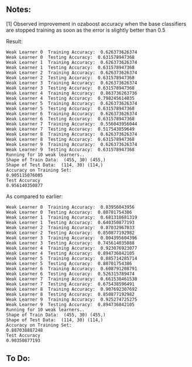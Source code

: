 ## Notes:

[1] Observed improvement in ozaboost accuracy when the base classifiers are stopped training as soon as the error is slightly better than 0.5

Result:
```
Weak Learner 0  Training Accuracy:  0.626373626374
Weak Learner 0  Testing Accuracy:  0.631578947368
Weak Learner 1  Training Accuracy:  0.626373626374
Weak Learner 1  Testing Accuracy:  0.631578947368
Weak Learner 2  Training Accuracy:  0.626373626374
Weak Learner 2  Testing Accuracy:  0.631578947368
Weak Learner 3  Training Accuracy:  0.626373626374
Weak Learner 3  Testing Accuracy:  0.631578947368
Weak Learner 4  Training Accuracy:  0.863736263736
Weak Learner 4  Testing Accuracy:  0.798245614035
Weak Learner 5  Training Accuracy:  0.626373626374
Weak Learner 5  Testing Accuracy:  0.631578947368
Weak Learner 6  Training Accuracy:  0.626373626374
Weak Learner 6  Testing Accuracy:  0.631578947368
Weak Learner 7  Training Accuracy:  0.556043956044
Weak Learner 7  Testing Accuracy:  0.517543859649
Weak Learner 8  Training Accuracy:  0.626373626374
Weak Learner 8  Testing Accuracy:  0.631578947368
Weak Learner 9  Training Accuracy:  0.626373626374
Weak Learner 9  Testing Accuracy:  0.631578947368
Running for 10 weak learners..
Shape of Train Data:  (455, 30) (455,)
Shape of Test Data:  (114, 30) (114,)
Accuracy on Training Set:
0.905115076085
Test Accuracy
0.956140350877
```

As compared to earlier:
```
Weak Learner 0  Training Accuracy:  0.83956043956
Weak Learner 0  Testing Accuracy:  0.80701754386
Weak Learner 1  Training Accuracy:  0.681318681319
Weak Learner 1  Testing Accuracy:  0.640350877193
Weak Learner 2  Training Accuracy:  0.87032967033
Weak Learner 2  Testing Accuracy:  0.850877192982
Weak Learner 3  Training Accuracy:  0.804395604396
Weak Learner 3  Testing Accuracy:  0.745614035088
Weak Learner 4  Training Accuracy:  0.923076923077
Weak Learner 4  Testing Accuracy:  0.894736842105
Weak Learner 5  Training Accuracy:  0.885714285714
Weak Learner 5  Testing Accuracy:  0.80701754386
Weak Learner 6  Training Accuracy:  0.608791208791
Weak Learner 6  Testing Accuracy:  0.526315789474
Weak Learner 7  Training Accuracy:  0.661538461538
Weak Learner 7  Testing Accuracy:  0.675438596491
Weak Learner 8  Training Accuracy:  0.907692307692
Weak Learner 8  Testing Accuracy:  0.850877192982
Weak Learner 9  Training Accuracy:  0.925274725275
Weak Learner 9  Testing Accuracy:  0.894736842105
Running for 10 weak learners..
Shape of Train Data:  (455, 30) (455,)
Shape of Test Data:  (114, 30) (114,)
Accuracy on Training Set:
0.887038887248
Test Accuracy
0.90350877193
```

## To Do:

[//]: # (1. Experiment with Priming - By running it in batch mode with some initial subset of Training data and running in online mode %for the rest of Training set. Primed OzaBoost with Decision Trees performs comparably with AdaBoost.)

[//]: # (2. Compare the base models' error rates under batch and online boosting.3. Compare what the Adaboost and Ozaboost models learn and the weights assigned finally.Check the decision tree rules learnt and weights assigned)
